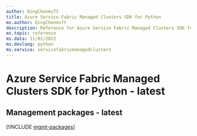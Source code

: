 ```yaml
---
author: QingChenmsft
title: Azure Service Fabric Managed Clusters SDK for Python
ms.author: QingChenmsft
description: Reference for Azure Service Fabric Managed Clusters SDK for Python
ms.topic: reference
ms.data: 11/01/2022
ms.devlang: python
ms.service: servicefabricmanagedclusters
---
```

# Azure Service Fabric Managed Clusters SDK for Python - latest

## Management packages - latest
[!INCLUDE [mgmt-packages](service-fabric-managed-clusters-mgmt-index.md)]
